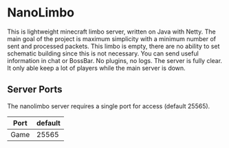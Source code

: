 # NanoLimbo

This is lightweight minecraft limbo server, written on Java with Netty. The main goal of the project is maximum simplicity with a minimum number of sent and processed packets. This limbo is empty, there are no ability to set schematic building since this is not necessary. You can send useful information in chat or BossBar.
No plugins, no logs. The server is fully clear. It only able keep a lot of players while the main server is down.

## Server Ports
The nanolimbo server requires a single port for access (default 25565).


| Port  | default |
|-------|---------|
| Game  | 25565   |
